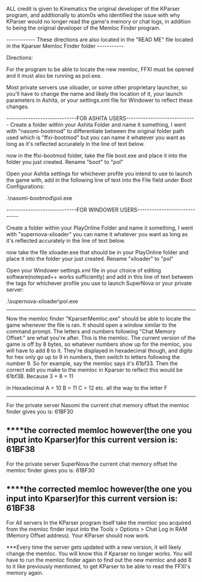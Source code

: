 ALL credit is given to Kinematics the original developer of the KParser program, and additionally to atom0s who identified the issue with why KParser would no longer read the game's memory or chat logs, in addition to being the original developer of the Memloc Finder program.


------------ These directions are also located in the "READ ME" file located in the Kparser Memloc Finder folder -----------

Directions:

For the program to be able to locate the new memloc, FFXI must be opened and it must also be running as pol.exe.


Most private servers use xiloader, or some other proprietary launcher, so you'll have to change the name and likely the location of it, your launch parameters in Ashita, or your settings.xml file for Windower to reflect these changes.


-----------------------------FOR ASHITA USERS-----------------------------
Create a folder within your Ashita Folder and name it something, I went with "nasomi-bootmod" to differentiate between the original folder path used which is "ffxi-bootmod" but you can name it whatever you want as long as it's reflected accurately in the line of text below.

now in the ffxi-bootmod folder, take the file boot.exe and place it into the folder you just created. Rename "boot" to "pol"

Open your Ashita settings for whichever profile you intend to use to launch the game with, add in the following line of text into the File field under Boot Configurations:

.\\nasomi-bootmod\\pol.exe


-----------------------------FOR WINDOWER USERS-----------------------------

Create a folder within your PlayOnline Folder and name it something, I went with "supernova-xiloader" you can name it whatever you want as long as it's reflected accurately in the line of text below.

now take the file xiloader.exe that should be in your PlayOnline folder and place it into the folder your just created. Rename "xiloader" to "pol"

Open your Windower settings.xml file in your choice of editing software(notepad++ works sufficiently) and add in this line of text between the <profile> </profile> tags for whichever profile you use to launch SuperNova or your private server:

<executable>.\\supernova-xiloader\\pol.exe</executable>


-----------------------------------------------------------------------------

Now the memloc finder "KparserMemloc.exe" should be able to locate the game whenever the file is ran. It should open a window similar to the command prompt. The letters and numbers following "Chat Memory Offset:" are what you're after. This is the memloc. The current version of the game is off by 8 bytes, so whatever numbers show up for the memloc, you will have to add 8 to it. They're displayed in hexadecimal though, and digits for hex only go up to 9 in numbers, then switch to letters following the number 9. So for example, say the memloc says it's 61bf33. Then the correct edit you make to the memloc in Kparser to reflect this would be 61bf3B. Because 3 + 8 = 11 

in Hexadecimal  A = 10
		B = 11
		C = 12   etc. all the way to the letter F

---------------------------------------------------------------------------------------------------------------

For the private server Nasomi 
the current chat memory offset the memloc finder gives you is: 61BF30

****the corrected memloc however(the one you input into Kparser)for this current version is: 61BF38
---------------------------------------------------------------------------------------------------------------

For the private server SuperNova 
the current chat memory offset the memloc finder gives you is: 61BF30

****the corrected memloc however(the one you input into Kparser)for this current version is: 61BF38
---------------------------------------------------------------------------------------------------------------

For All servers
In the KParser program itself take the memloc you acquired from the memloc finder input into the Tools > Options > Chat Log in RAM (Memory Offset address). Your KParser should now work.


***Every time the server gets updated with a new version, it will likely change the memloc. You will know this if Kparser no longer works. You will have to run the memloc finder again to find out the new memloc and add 8 to it like previously mentioned, to get KParser to be able to read the FFXI's memory again.
